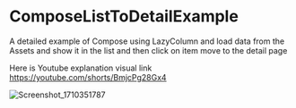 # ComposeListToDetailExample
A detailed example of Compose using LazyColumn and load data from the Assets and show it in the list and then click on item move to the detail page

Here is Youtube explanation visual link
https://youtube.com/shorts/BmjcPg28Gx4

![Screenshot_1710351787](https://github.com/AbdulRehmanNazar/ComposeListToDetailExample/assets/6792823/0b861e9f-06e9-44d4-8dfb-179f7cbbde2b)

